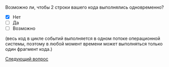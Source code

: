 Возможно ли, чтобы 2 строки вашего кода выполнялись одновременно?

- [x] Нет
- [ ] Да
- [ ] Возможно

(весь код в цикле событий выполняется в одном потоке операционной системы, поэтому в любой момент времени может выполняться только один фрагмент кода.)

[Следующий вопрос](./test-2.md)
